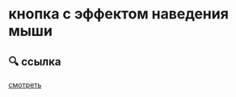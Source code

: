 # кнопка с эффектом наведения мыши

## 🔍 ссылка
[смотреть]( https://abdurrahman0167.github.io/CSS-exercises_hover-button/)
